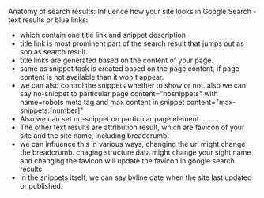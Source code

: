 Anatomy of search results: Influence how your site looks in Google Search
-text results or blue links:
- which contain one title link and snippet description
- title link is most prominent part of the search result that jumps out as soo as search result.
- title links are generated based on the content of your page.
- same as snippet task is created based on the page content, if page content is not available than it  won't appear.
- we can also control the snippets whether to show or not. also we can say no-snippet to particular page content="nosnippets" with name=robots meta tag and max content in snippet content="max-snippets:[number]"
- Also we can set no-snippet on particular page element <span data-nosnippets>.........</span>
- The other text results are attribution result, which are favicon of your site and the site name, including breadcrumb.
- we can influence this in various ways, changing the url might change the breadcrumb. chaging structure data might change your sight name and changing the favicon will update the favicon in google search results.
- In the snippets itself, we can say byline date when the site last updated or published.